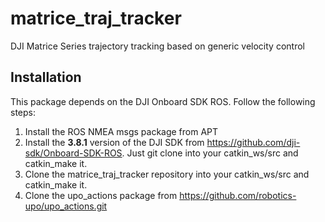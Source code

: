 # matrice_traj_tracker
DJI Matrice Series trajectory tracking based on generic velocity control

## Installation

This package depends on the DJI Onboard SDK ROS. Follow the following steps:
1. Install the ROS NMEA msgs package from APT
2. Install the **3.8.1** version of the DJI SDK from https://github.com/dji-sdk/Onboard-SDK-ROS. Just git clone into your catkin_ws/src and catkin_make it.
3. Clone the matrice_traj_tracker repository into your catkin_ws/src and catkin_make it.
4. Clone the upo_actions package from https://github.com/robotics-upo/upo_actions.git
